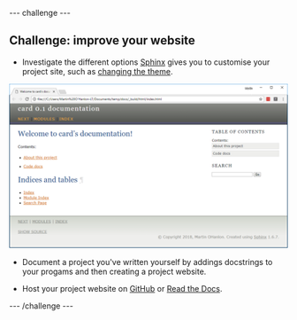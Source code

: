 --- challenge ---

## Challenge: improve your website

+ Investigate the different options [Sphinx](http://www.sphinx-doc.org) gives you to customise your project site, such as [changing the theme](http://www.sphinx-doc.org/en/master/theming.html).

![sphinx theme](images/sphinx_theme.PNG)

+ Document a project you've written yourself by addings docstrings to your progams and then creating a project website.

+ Host your project website on [GitHub](https://github.com) or [Read the Docs](https://readthedocs.org/).

--- /challenge ---
